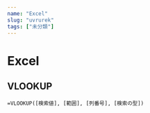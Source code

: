 ```yaml
---
name: "Excel"
slug: "uvrurek"
tags: ["未分類"]
---
```


# Excel

## VLOOKUP

```excel
=VLOOKUP([検索値], [範囲], [列番号], [検索の型])
```

